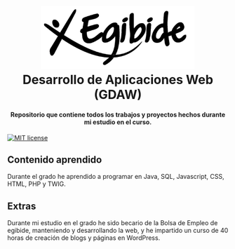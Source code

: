 <h1 align="center">
    <img src="Media/logo_egibide_(dark).png" width="350px"><br>   
    Desarrollo de Aplicaciones Web (GDAW)
</h1>

<h4 align="center">Repositorio que contiene todos los trabajos y proyectos hechos durante mi estudio en el curso.</h4>

[![MIT license](https://img.shields.io/badge/license-MIT-lightgrey.svg?longCache=true&style=flat)](LICENSE)

## Contenido aprendido
Durante el grado he aprendido a programar en Java, SQL, Javascript, CSS, HTML, PHP y TWIG.

## Extras
Durante mi estudio en el grado he sido becario de la Bolsa de Empleo de egibide, manteniendo y desarrollando la web, y he impartido un curso de 40 horas de creación de blogs y páginas en WordPress.